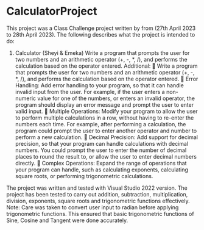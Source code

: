 # CalculatorProject
This project was a Class Challenge project written by <oluwaseyi Akinbobola and Chukwuemeka Owora> from (27th April 2023 to 28th April 2023).
The following describes what the project is intended to do:

1. Calculator (Sheyi & Emeka)
Write a program that prompts the user for two numbers and an arithmetic operator (+, -, *, /), 
and performs the calculation based on the operator entered.
Additional:
 Write a program that prompts the user for two numbers and an arithmetic operator (+, -, *, /), 
and performs the calculation based on the operator entered.
 Error Handling: Add error handling to your program, so that it can handle invalid input from the 
user. For example, if the user enters a non-numeric value for one of the numbers, or enters an 
invalid operator, the program should display an error message and prompt the user to enter 
valid input.
 Multiple Operations: Modify your program to allow the user to perform multiple calculations in 
a row, without having to re-enter the numbers each time. For example, after performing a 
calculation, the program could prompt the user to enter another operator and number to 
perform a new calculation.
 Decimal Precision: Add support for decimal precision, so that your program can handle 
calculations with decimal numbers. You could prompt the user to enter the number of decimal 
places to round the result to, or allow the user to enter decimal numbers directly.
 Complex Operations: Expand the range of operations that your program can handle, such as 
calculating exponents, calculating square roots, or performing trigonometric calculations.

The project was written and tested with Visual Studio 2022 version.
The project has been tested to carry out addition, subtraction, multiplication, division, exponents, square roots and trigonometric functions effectively.
Note: Care was taken to convert user input to radian before applying trigonometric functions. This ensured that basic trigonometric functions of Sine, Cosine and Tangent were done accurately.
